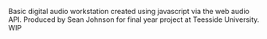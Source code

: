 Basic digital audio workstation created using javascript via the web audio API.
Produced by Sean Johnson for final year project at Teesside University.
WIP
